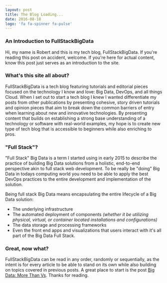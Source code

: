 ```yaml
---
layout: post
title: The Blog Loading...
date: 2016-08-18
logo: 'fa fa-spinner fa-pulse'
---
```

### An Introduction to FullStackBigData

Hi, my name is Robert and this is my tech blog, FullStackBigData. If you're reading this post on accident, welcome. If you're here for actual content, know this post just serves as an introduction to the site.

### What's this site all about?

FullStackBigData is a tech blog featuring tutorials and editorial pieces focused on the technology I know and love: Big Data, DevOps, and all things Cloud. When I set out to start a tech blog I knew I wanted differentiate my posts from other publications by presenting cohesive, story driven tutorials and opinion pieces that aim to break down the common barriers of entry when learning about new and innovative technologies. By presenting content that builds on establishing a strong base understanding of a technology or software with real-world examples, my hope is to create new type of tech blog that is accessible to beginners while also enriching to pros.

### "Full Stack"?

"Full Stack" Big Data is a term I started using in early 2015 to describe the practice of building Big Data solutions from a holistic, end-to-end perspective akin to full stack web development. To be really be "doing" Big Data in todays computing world you need to be able to apply the best DevOps practices to the entire development and implementation of the solution.

Being full stack Big Data means encapsulating the entire lifecycle of a Big Data solution:

+ The underlying infrastructure
+ The automated deployment of components *(whether it be utilizing physical, virtual, or container located installations and configurations)*
+ The data storage and processing frameworks
+ Even the front end apps and visualizations that users interact with
it's all part of the Big Data Full Stack.

### Great, now what?
FullStackBigData can be read in any order, randomly or sequentially, as the intent is for every article to be able to stand on its own while also building on topics covered in previous posts. A great place to start is the post [Big Data: More Than Vs](http://fullstackbigdata.com/2016/08/18/big-data-more-than-vs/). Thanks for reading.
